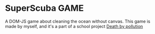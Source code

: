 # SuperScuba GAME
A DOM-JS game about cleaning the ocean without canvas.
This game is made by myself, and it's a part of a school project [Death by pollution](https://github.com/VictorGuill/death_by_pollution)
